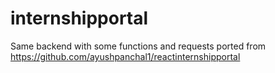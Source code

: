 # internshipportal

Same backend with some functions and requests ported from https://github.com/ayushpanchal1/reactinternshipportal
